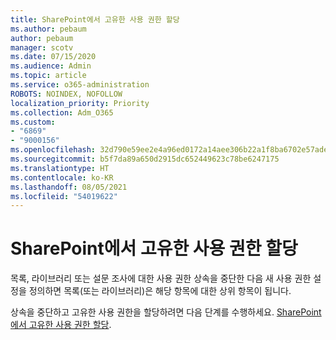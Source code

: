```yaml
---
title: SharePoint에서 고유한 사용 권한 할당
ms.author: pebaum
author: pebaum
manager: scotv
ms.date: 07/15/2020
ms.audience: Admin
ms.topic: article
ms.service: o365-administration
ROBOTS: NOINDEX, NOFOLLOW
localization_priority: Priority
ms.collection: Adm_O365
ms.custom:
- "6869"
- "9000156"
ms.openlocfilehash: 32d790e59ee2e4a96ed0172a14aee306b22a1f8ba6702e57ade5357a69b46803
ms.sourcegitcommit: b5f7da89a650d2915dc652449623c78be6247175
ms.translationtype: HT
ms.contentlocale: ko-KR
ms.lasthandoff: 08/05/2021
ms.locfileid: "54019622"
---
```

# <a name="assign-unique-permissions-in-sharepoint"></a>SharePoint에서 고유한 사용 권한 할당

목록, 라이브러리 또는 설문 조사에 대한 사용 권한 상속을 중단한 다음 새 사용 권한 설정을 정의하면 목록(또는 라이브러리)은 해당 항목에 대한 상위 항목이 됩니다.  

상속을 중단하고 고유한 사용 권한을 할당하려면 다음 단계를 수행하세요. [SharePoint에서 고유한 사용 권한 할당](https://support.microsoft.com/office/customize-permissions-for-a-sharepoint-list-or-library-02d770f3-59eb-4910-a608-5f84cc297782#bkmk_break).

